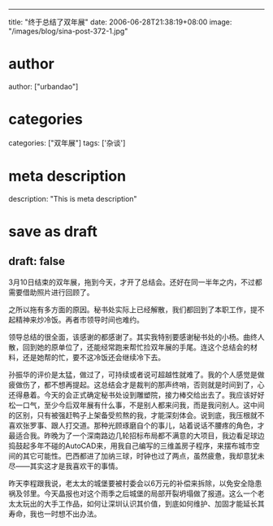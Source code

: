 
---
title: "终于总结了双年展"
date: 2006-06-28T21:38:19+08:00
image: "/images/blog/sina-post-372-1.jpg"
# author
author: ["urbandao"]
# categories
categories: ["双年展"]
tags: ['杂谈']
# meta description
description: "This is meta description"
# save as draft
draft: false
---

3月10日结束的双年展，拖到今天，才开了总结会。还好在同一半年之内，不过都需要借助照片进行回顾了。

之所以拖有多方面的原因。秘书处实际上已经解散，我们都回到了本职工作，提不起精神来炒冷饭。再者市领导时间也难约。

领导总结的很全面，该感谢的都感谢了。其实我特别要感谢秘书处的小杨。曲终人散，回到她的原单位了，还能经常跑来帮忙捡双年展的手尾。连这个总结会的材料，还是她帮的忙，要不这冷饭还会继续冷下去。

孙振华的评价是太猛，做过了，可持续或者说可超越性就难了。我的个人感觉是做疲做伤了，都不想再提起。这总结会才是裁判的那声终哨，否则就是时间到了，心还得悬着。今天的会正式确定秘书处设到雕塑院，接力棒交给出去了。我应该好好松一口气，至少今后双年展有什么事，不是别人都来问我，而是我问别人。这中间的区别，只有被强赶鸭子上架备受煎熬的我，才能深刻体会。说到底，我压根就不喜欢张罗事、跟人打交道。那种光顾琢磨自个的事儿，站着说话不腰疼的角色，才最适合我。昨晚为了一个深南路边几轮招标布局都不满意的大项目，我边看足球边捣鼓起多年不碰的AutoCAD来，用我自己编写的三维盖房子程序，来摆布城市空间的其它可能性。巴西都进了加纳三球，时钟也过了两点，虽然疲惫，我却意犹未尽——其实这才是我喜欢干的事情。

昨天李程跟我说，老太太的城堡要被村委会以6万元的补偿来拆除，以免安全隐患祸及邻里。今天晶报也对这个雨季之后城堡的局部开裂坍塌做了报道。这么一个老太太玩出的大手工作品，如何让深圳认识其价值，到底如何维护、加固才能延长其寿命，我也一时想不出办法。
